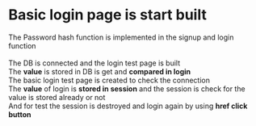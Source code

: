 # Basic login page is start built

The Password hash function is implemented in the signup and login function<br>
<br>
The DB is connected and the login test page is built<br>
The **value** is stored in DB is get and **compared in login**<br>
The basic login test page is created to check the connection<br>
The **value** of login is **stored in session** and the session is check for the value is stored already or not<br>
And for test the session is destroyed and login again by using **href click button**